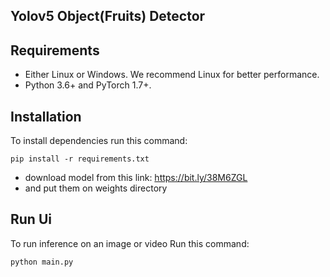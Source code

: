 ## Yolov5 Object(Fruits) Detector

## Requirements
- Either Linux or Windows. We recommend Linux for better performance.
- Python 3.6+ and PyTorch 1.7+.


## Installation

To install dependencies run this command:
```
pip install -r requirements.txt
```
- download model from this link: https://bit.ly/38M6ZGL
-  and put them on weights directory

## Run Ui

To run inference on an image or video Run this command:

```
python main.py 
```

